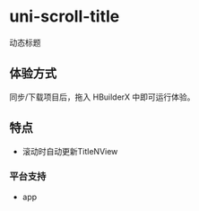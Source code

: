 # uni-scroll-title
动态标题

## 体验方式
同步/下载项目后，拖入 HBuilderX 中即可运行体验。

## 特点
* 滚动时自动更新TitleNView

### 平台支持
* app
